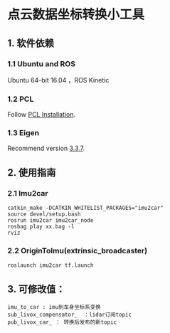 # 点云数据坐标转换小工具
## 1. 软件依赖 
### 1.1 **Ubuntu** and **ROS**
Ubuntu 64-bit 16.04 ，ROS Kinetic 
### 1.2  **PCL**
Follow [PCL Installation](http://www.pointclouds.org/downloads/linux.html).
### 1.3  **Eigen**
Recommend version [3.3.7](http://eigen.tuxfamily.org/index.php?title=Main_Page).
## 2. 使用指南
### 2.1 Imu2car
```
catkin_make -DCATKIN_WHITELIST_PACKAGES="imu2car"
source devel/setup.bash
rosrun imu2car imu2car_node
rosbag play xx.bag -l
rviz
```
### 2.2 OriginToImu(extrinsic_broadcaster)
```
roslaunch imu2car tf.launch
```
## 3. 可修改值：  
```
imu_to_car : imu到车身坐标系变换 
sub_livox_compensator_  ：lidar订阅topic 
pub_livox_car_ ： 转换后发布的新topic 
```